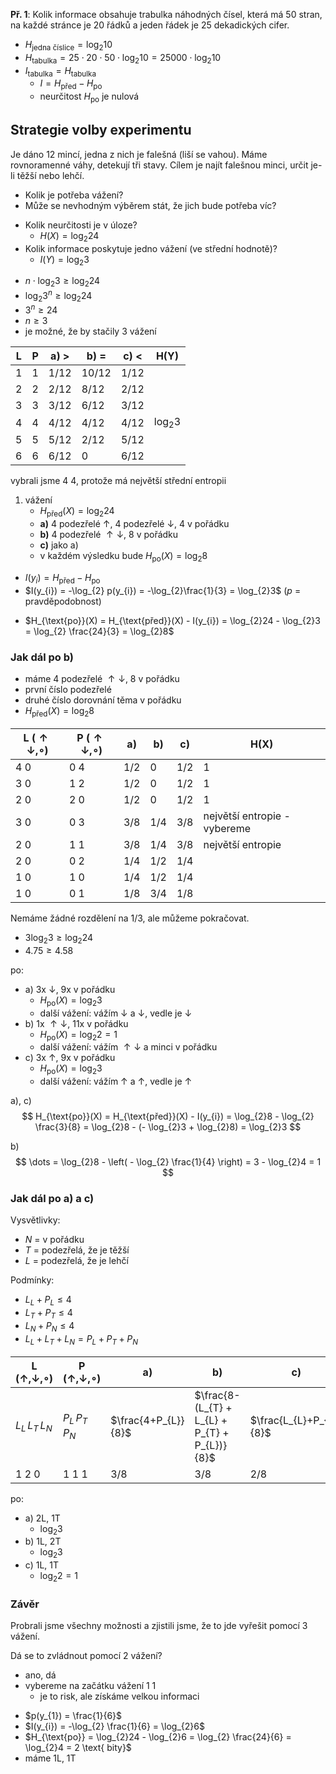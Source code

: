 **Př. 1**: Kolik informace obsahuje trabulka náhodných čísel, která má 50 stran, na každé stránce je 20 řádků a jeden řádek je 25 dekadických cifer.

- $H_{\text{jedna číslice}} = \log_{2}10$
- $H_{\text{tabulka}} = 25 \cdot 20 \cdot 50 \cdot \log_{2}10 = 25000 \cdot \log_{2}10$
- $I_{\text{tabulka}} = H_{\text{tabulka}}$
	- $I = H_{\text{před}} - H_{\text{po}}$
	- neurčitost $H_{\text{po}}$ je nulová

## Strategie volby experimentu

Je dáno 12 mincí, jedna z nich je falešná (liší se vahou). Máme rovnoramenné váhy, detekují tři stavy. Cílem je najít falešnou minci, určit je-li těžší nebo lehčí.

- Kolik je potřeba vážení?
- Může se nevhodným výběrem stát, že jich bude potřeba víc?

+ Kolik neurčitosti je v úloze?
	+ $H(X) = \log_{2}24$
+ Kolik informace poskytuje jedno vážení (ve střední hodnotě)?
	+ $I(Y) = \log_{2}3$

- $n \cdot \log_{2}3 \geq \log_{2}24$
- $\log_{2}3^n \geq \log_{2}24$
- $3^n \geq 24$
- $n \geq 3$
- je možné, že by stačily 3 vážení

| L   | P   | a) > | b) =  | c) < | H(Y)        |
| --- | --- | ---- | ----- | ---- | ----------- |
| 1   | 1   | 1/12 | 10/12 | 1/12 |             |
| 2   | 2   | 2/12 | 8/12  | 2/12 |             |
| 3   | 3   | 3/12 | 6/12  | 3/12 |             |
| 4   | 4   | 4/12 | 4/12  | 4/12 | $\log_{2}3$ |
| 5   | 5   | 5/12 | 2/12  | 5/12 |             |
| 6   | 6   | 6/12 | 0     | 6/12 |             |

vybrali jsme 4 4, protože má největší střední entropii

1. vážení
	- $H_{\text{před}}(X) = \log_{2}24$
	- **a)** 4 podezřelé $\uparrow$, 4 podezřelé $\downarrow$, 4 v pořádku
	- **b)** 4 podezřelé $\uparrow\downarrow$, 8 v pořádku
	- **c)** jako a)
	- v každém výsledku bude $H_{\text{po}}(X) = \log_{2}8$

- $I(y_{i}) = H_{\text{před}} - H_{\text{po}}$
- $I(y_{i}) = -\log_{2} p(y_{i}) = -\log_{2}\frac{1}{3} = \log_{2}3$ ($p$ = pravděpodobnost)

+ $H_{\text{po}}(X) = H_{\text{před}}(X) - I(y_{i}) = \log_{2}24 - \log_{2}3 = \log_{2} \frac{24}{3} = \log_{2}8$

### Jak dál po b)

- máme 4 podezřelé $\uparrow\downarrow$, 8 v pořádku
- první číslo podezřelé
- druhé číslo dorovnání těma v pořádku
- $H_{\text{před}}(X) = \log_{2} 8$

| L ($\uparrow\downarrow, \circ$) | P ($\uparrow\downarrow, \circ$) | a)  | b)  | c)  | H(X)                         |
| ------------------------------- | ------------------------------- | --- | --- | --- | ---------------------------- |
| 4 0                             | 0 4                             | 1/2 | 0   | 1/2 | 1                            |
| 3 0                             | 1 2                             | 1/2 | 0   | 1/2 | 1                            |
| 2 0                             | 2 0                             | 1/2 | 0   | 1/2 | 1                            |
| 3 0                             | 0 3                             | 3/8 | 1/4 | 3/8 | největší entropie - vybereme |
| 2 0                             | 1 1                             | 3/8 | 1/4 | 3/8 | největší entropie            |
| 2 0                             | 0 2                             | 1/4 | 1/2 | 1/4 |                              |
| 1 0                             | 1 0                             | 1/4 | 1/2 | 1/4 |                              |
| 1 0                             | 0 1                             | 1/8 | 3/4 | 1/8 |                              |

Nemáme žádné rozdělení na 1/3, ale můžeme pokračovat.
- $3\log_{2}3 \geq \log_{2}24$
- $4.75 \geq 4.58$

po:
- a) 3x $\downarrow$, 9x v pořádku
	- $H_{\text{po}}(X) = \log_{2}3$
	- další vážení: vážím $\downarrow$ a $\downarrow$, vedle je $\downarrow$
- b) 1x $\uparrow\downarrow$, 11x v pořádku
	- $H_{\text{po}}(X) = \log_{2}2 = 1$
	- další vážení: vážím $\uparrow\downarrow$ a minci v pořádku
- c) 3x $\uparrow$, 9x v pořádku
	- $H_{\text{po}}(X) = \log_{2}3$
	- další vážení: vážím $\uparrow$ a $\uparrow$, vedle je $\uparrow$

a), c)
$$
H_{\text{po}}(X) = H_{\text{před}}(X) - I(y_{i}) = \log_{2}8 - \log_{2} \frac{3}{8} = \log_{2}8 - (- \log_{2}3 + \log_{2}8) = \log_{2}3
$$

b)
$$
\dots = \log_{2}8 - \left( - \log_{2} \frac{1}{4} \right) = 3 - \log_{2}4 = 1
$$

### Jak dál po a) a c)

Vysvětlivky:
- $N$ = v pořádku
- $T$ = podezřelá, že je těžší
- $L$ = podezřelá, že je lehčí

Podmínky:
- $L_{L} + P_{L} \leq 4$
- $L_{T} + P_{T} \leq 4$
- $L_{N} + P_{N} \leq 4$
- $L_{L} + L_{T} + L_{N} = P_{L} + P_{T} + P_{N}$

| L ($\uparrow, \downarrow, \circ$) | P ($\uparrow, \downarrow, \circ$) | a)                  | b)                                            | c)                      |
| --------------------------------- | --------------------------------- | ------------------- | --------------------------------------------- | ----------------------- |
| $L_{L} \, L_{T} \, L_{N}$         | $P_{L} \, P_{T} \, P_{N}$         | $\frac{4+P_{L}}{8}$ | $\frac{8-(L_{T} + L_{L} + P_{T} + P_{L})}{8}$ | $\frac{L_{L}+P_{T}}{8}$ |
| 1 2 0                             | 1 1 1                             | 3/8                 | 3/8                                           | 2/8                     |

po:
- a) 2L, 1T
	- $\log_{2}3$
- b) 1L, 2T
	- $\log_{2}3$
- c) 1L, 1T
	- $\log_{2}2 = 1$

### Závěr

Probrali jsme všechny možnosti a zjistili jsme, že to jde vyřešit pomocí 3 vážení.

Dá se to zvládnout pomocí 2 vážení?
- ano, dá
- vybereme na začátku vážení 1 1
	- je to risk, ale získáme velkou informaci
+ $p(y_{1}) = \frac{1}{6}$
+ $I(y_{i}) = -\log_{2} \frac{1}{6} = \log_{2}6$
+ $H_{\text{po}} = \log_{2}24 - \log_{2}6 = \log_{2} \frac{24}{6} = \log_{2}4 = 2 \text{ bity}$
+ máme 1L, 1T